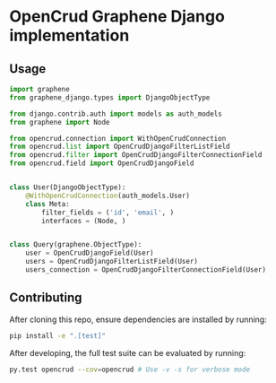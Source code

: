 # OpenCrud Graphene Django implementation

## Usage

```python
import graphene
from graphene_django.types import DjangoObjectType

from django.contrib.auth import models as auth_models
from graphene import Node

from opencrud.connection import WithOpenCrudConnection
from opencrud.list import OpenCrudDjangoFilterListField
from opencrud.filter import OpenCrudDjangoFilterConnectionField
from opencrud.field import OpenCrudDjangoField


class User(DjangoObjectType):
    @WithOpenCrudConnection(auth_models.User)
    class Meta:
        filter_fields = ('id', 'email', )
        interfaces = (Node, )


class Query(graphene.ObjectType):
    user = OpenCrudDjangoField(User)
    users = OpenCrudDjangoFilterListField(User)
    users_connection = OpenCrudDjangoFilterConnectionField(User)
```

## Contributing

After cloning this repo, ensure dependencies are installed by running:

```sh
pip install -e ".[test]"
```

After developing, the full test suite can be evaluated by running:

```sh
py.test opencrud --cov=opencrud # Use -v -s for verbose mode
```
